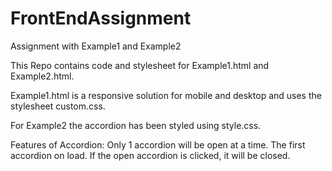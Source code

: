 # FrontEndAssignment
Assignment with Example1 and Example2

This Repo contains code and stylesheet for Example1.html and Example2.html. 

Example1.html is a responsive solution for mobile and desktop and uses the stylesheet custom.css.

For Example2 the accordion has been styled using style.css.

Features of Accordion:
Only 1 accordion will be open at a time.
The first accordion on load.
If the open accordion is clicked, it will be closed.


